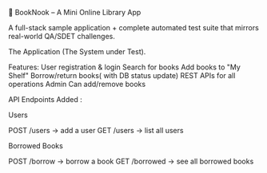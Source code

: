 🌟  BookNook – A Mini Online Library App

A full-stack sample application + complete automated test suite that mirrors real-world QA/SDET challenges.

The Application (The System under Test).

Features:
User registration & login
Search for books
Add books to "My Shelf"
Borrow/return books( with DB status update)
REST APIs for all operations
Admin Can add/remove books

API Endpoints Added :

Users

POST /users → add a user
GET /users → list all users

Borrowed Books

POST /borrow → borrow a book
GET /borrowed → see all borrowed books


